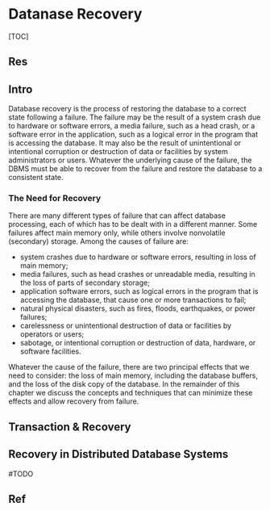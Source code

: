 # Datanase Recovery

[TOC]



## Res


## Intro
Database recovery is the process of restoring the database to a correct state following a failure. The failure may be the result of a system crash due to hardware or software errors, a media failure, such as a head crash, or a software error in the application, such as a logical error in the program that is accessing the database. It may also be the result of unintentional or intentional corruption or destruction of data or facilities by system administrators or users. Whatever the underlying cause of the failure, the DBMS must be able to recover from the failure and restore the database to a consistent state.


### The Need for Recovery
There are many different types of failure that can affect database processing, each of which has to be dealt with in a different manner. Some failures affect main memory only, while others involve nonvolatile (secondary) storage. Among the causes of failure are:

- system crashes due to hardware or software errors, resulting in loss of main memory;
- media failures, such as head crashes or unreadable media, resulting in the loss of parts of secondary storage;
- application software errors, such as logical errors in the program that is accessing the database, that cause one or more transactions to fail;
- natural physical disasters, such as fires, floods, earthquakes, or power failures;
- carelessness or unintentional destruction of data or facilities by operators or users; 
- sabotage, or intentional corruption or destruction of data, hardware, or software facilities.

Whatever the cause of the failure, there are two principal effects that we need to consider: the loss of main memory, including the database buffers, and the loss of the disk copy of the database. In the remainder of this chapter we discuss the concepts and techniques that can minimize these effects and allow recovery from failure.


## Transaction & Recovery

## Recovery in Distributed Database Systems
#TODO 



## Ref

